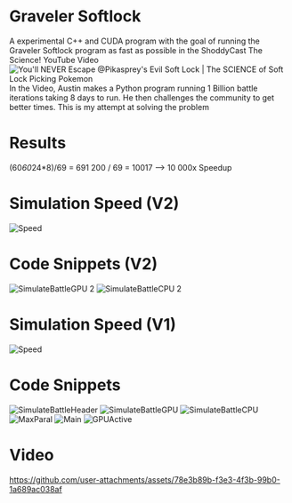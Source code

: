 # Graveler Softlock
 A experimental C++ and CUDA program with the goal of running the Graveler Softlock program as fast as possible in the ShoddyCast The Science! YouTube Video ![You'll NEVER Escape ‪@Pikasprey‬'s Evil Soft Lock | The SCIENCE of Soft Lock Picking Pokemon](https://www.youtube.com/watch?v=M8C8dHQE2Ro&t=649s)
 In the Video, Austin makes a Python program running 1 Billion battle iterations taking 8 days to run. He then challenges the community to get better times.
 This is my attempt at solving the problem

 # Results
 (60*60*24*8)/69 = 691 200 / 69 = 10017 --> 10 000x Speedup

# Simulation Speed (V2)
![Speed](https://github.com/user-attachments/assets/591e87a1-a4ec-4076-bd74-55532d8bfecb)

# Code Snippets (V2)
![SimulateBattleGPU 2](https://github.com/user-attachments/assets/c6914bdb-67cb-4056-824d-ae650f9b4a9c)
![SimulateBattleCPU 2](https://github.com/user-attachments/assets/d81f7024-00cd-430c-aaf9-4a0712fcd90c)

# Simulation Speed (V1)
![Speed](https://github.com/user-attachments/assets/0d5fa987-dea0-4094-8145-11f7b1e6f3a8)

# Code Snippets
![SimulateBattleHeader](https://github.com/user-attachments/assets/6a22f52b-c55c-46b5-9ca7-e0fdfab86b9d)
![SimulateBattleGPU](https://github.com/user-attachments/assets/7353535a-148b-48de-aa55-34abcb1ed585)
![SimulateBattleCPU](https://github.com/user-attachments/assets/9f5a9b07-a06f-4a57-ad61-a219cf62da0a)
![MaxParal](https://github.com/user-attachments/assets/fa703e9d-8896-4733-9996-be71476320a7)
![Main](https://github.com/user-attachments/assets/c0f32299-497a-42c7-8a73-8c7f6dfa6d2b)
![GPUActive](https://github.com/user-attachments/assets/bb3f1fe8-1e1b-464a-89f6-6c32897a2d97)

# Video
https://github.com/user-attachments/assets/78e3b89b-f3e3-4f3b-99b0-1a689ac038af
